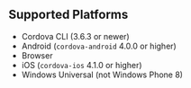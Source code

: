 ## Supported Platforms

- Cordova CLI (3.6.3 or newer)
- Android (`cordova-android` 4.0.0 or higher)
- Browser
- iOS (`cordova-ios` 4.1.0 or higher)
- Windows Universal (not Windows Phone 8)
